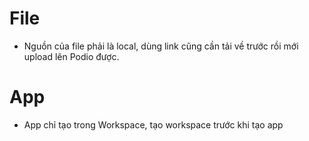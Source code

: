 # File
- Nguồn của file phải là local, dùng link cũng cần tải về trước rồi mới upload lên Podio được.
# App
- App chỉ tạo trong Workspace, tạo workspace trước khi tạo app
